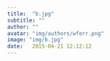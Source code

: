 ```yaml
---
title:  "b.jpg"
subtitle: ""
author: ""
avatar: "img/authors/wferr.png"
image: "img/b.jpg"
date:   2015-04-21 12:12:12
---
```

